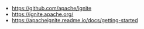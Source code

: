 * https://github.com/apache/ignite
* https://ignite.apache.org/
* https://apacheignite.readme.io/docs/getting-started
